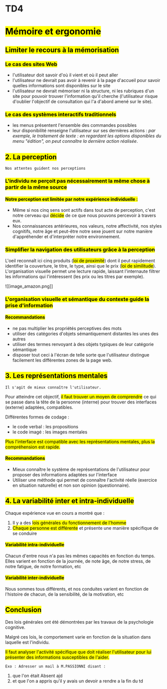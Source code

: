 # TD4
# <mark class="hltr-purple hltr-bold">Mémoire et ergonomie</mark>
## <mark class="hltr-green hltr-bold">Limiter le recours à la mémorisation</mark>

### <mark class="hltr-pink hltr-bold">Le cas des sites Web</mark>
- l'utilisateur doit savoir d'où il vient et où il peut aller
- l'utilisateur ne devrait pas avoir à revenir à la page d'accueil pour savoir quelles informations sont disponibles sur le site
- l'utilisateur ne devrait mémoriser ni la structure, ni les rubriques d'un site pour pouvoir trouver l'information qu'il cherche (l'utilisateur risque d'oublier l'objectif de consultation qui l'a d'abord amené sur le site).
### <mark class="hltr-pink hltr-bold">Le cas des systèmes interactifs traditionnels</mark>
- les menus présentent l'ensemble des commandes possibles
- leur disponibilité renseigne l'utilisateur sur ses dernières actions : _par exemple, le traitement de texte : en regardant les options disponibles du menu "édition", on peut connaître la dernière action réalisée_.

## <mark class="hltr-green hltr-bold">2. La perception</mark>

	Nos attentes guident nos perceptions
### <mark class="hltr-pink hltr-bold">L'individu ne perçoit pas nécessairement la même chose à partir de la même source</mark>

#### <mark class="hltr-cyan hltr-bold">Notre perception est limitée par notre expérience individuelle :</mark>

- Même si nos cinq sens sont actifs dans tout acte de perception, c'est notre cerveau qui <mark class="hltr-red hltr-bold">décide</mark> de ce que nous pouvons percevoir à travers eux.
- Nos connaissances antérieures, nos valeurs, notre affectivité, nos styles cognitifs, notre âge et peut-être notre sexe jouent sur notre manière d'appréhender et d'interpréter notre environnement.

### <mark class="hltr-pink hltr-bold">Simplifier la navigation des utilisateurs grâce à la perception</mark>
L'oeil reconnaît ici cinq produits (<mark class="hltr-red hltr-bold">loi de proximité</mark>) dont il peut rapidement identifier la couverture, le titre, le type, ainsi que le prix (<mark class="hltr-red hltr-bold">loi de similitude</mark>). L'organisation visuelle permet une lecture rapide, laissant l'internaute filtrer les informations qui l'intéressent (les prix ou les titres par exemple).

![[image_amazon.png]]


### <mark class="hltr-pink hltr-bold">L'organisation visuelle et sémantique du contexte guide la prise d'information</mark>

#### <mark class="hltr-cyan hltr-bold">Recommandations</mark>
- ne pas multiplier les propriétés perceptives des mots
- utiliser des catégories d'objets sémantiquement distantes les unes des autres
- utiliser des termes renvoyant à des objets typiques de leur catégorie sémantique
- disposer tout ceci à l'écran de telle sorte que l'utilisateur distingue facilement les différentes zones de la page web.

## <mark class="hltr-green hltr-bold">3. Les représentations mentales</mark>

	Il s'agit de mieux connaître l'utilisateur.

Pour atteindre cet objectif, <mark class="hltr-red hltr-bold">il faut trouver un moyen de comprendre</mark> ce qui se passe dans la tête de la personne (interne) pour trouver des interfaces (externe) adaptées, compatibles.

Différentes formes de codage :
- le code verbal : les propositions
- le code imagé : les images mentales

<mark class="hltr-red hltr-bold">Plus l'interface est compatible avec les représentations mentales,
plus la compréhension est rapide.</mark>

#### <mark class="hltr-cyan hltr-bold">Recommandations</mark>
- Mieux connaître le système de représentations de l'utilisateur pour proposer des informations adaptées sur l'interface
- Utiliser une méthode qui permet de connaître l'activité réelle (exercice en situation naturelle) et non son opinion (questionnaire).

## <mark class="hltr-green hltr-bold">4. La variabilité inter et intra-individuelle</mark>

Chaque expérience vue en cours a montré que :
1. Il y a des <mark class="hltr-red hltr-bold">lois générales du fonctionnement de l'homme</mark>
2. <mark class="hltr-red hltr-bold">Chaque personne est différente</mark> et présente une manière spécifique de se conduire

#### <mark class="hltr-cyan hltr-bold">Variabilité intra-individuelle</mark>
Chacun d'entre nous n'a pas les mêmes capacités en fonction du temps. Elles varient en fonction de la journée, de note âge, de notre stress, de notre fatigue, de notre formation, etc

#### <mark class="hltr-cyan hltr-bold">Variabilité inter-individuelle</mark>
Nous sommes tous différents, et nos conduites varient en fonction de l'histoire de chacun, de la sensibilité, de la motivation, etc

## <mark class="hltr-green hltr-bold">Conclusion</mark>

Des lois générales ont été démontrées par les travaux de la psychologie cognitive.

Malgré ces lois, le comportement varie en fonction de la situation dans laquelle est l'individu.

<mark class="hltr-red hltr-bold">Il faut analyser l'activité spécifique que doit réaliser l'utilisateur pour lui présenter des informations susceptibles de l'aider.</mark>

	Exo : Adresser un mail à M.PASSIONNI disant :
1. que l'on était Absent ajd
2. et que l'on a appris qu'il y avais un devoir a rendre a la fin du td
